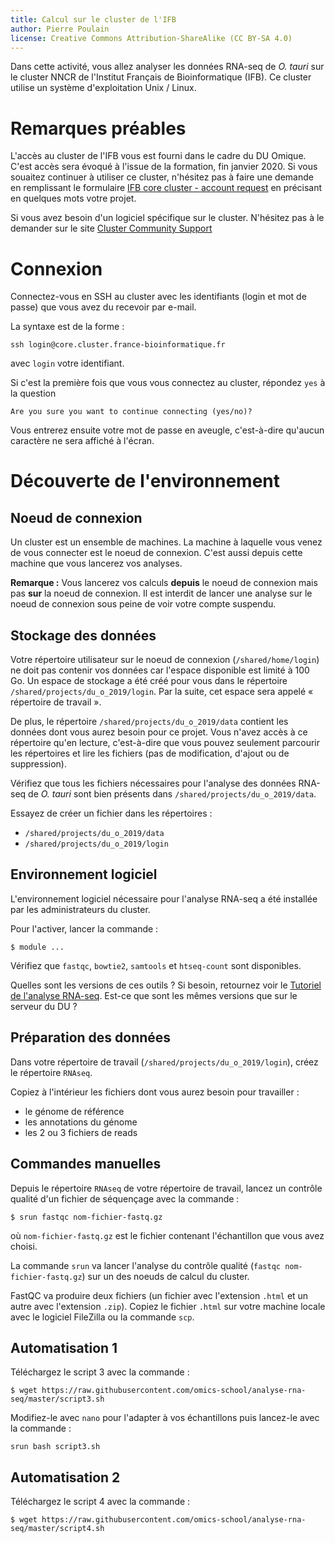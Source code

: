 ```yaml
---
title: Calcul sur le cluster de l'IFB
author: Pierre Poulain
license: Creative Commons Attribution-ShareAlike (CC BY-SA 4.0)
---
```



Dans cette activité, vous allez analyser les données RNA-seq de *O. tauri* sur le cluster NNCR de l'Institut Français de Bioinformatique (IFB). Ce cluster utilise un système d'exploitation Unix / Linux.

# Remarques préables

L'accès au cluster de l'IFB vous est fourni dans le cadre du DU Omique. C'est accès sera évoqué à l'issue de la formation, fin janvier 2020. Si vous souaitez continuer à utiliser ce cluster, n'hésitez pas à faire une demande en remplissant le formulaire [IFB core cluster - account request](https://www.france-bioinformatique.fr/fr/ifb-core-cluster-account-request) en précisant en quelques mots votre projet.

Si vous avez besoin d'un logiciel spécifique sur le cluster. N'hésitez pas à le demander sur le site [Cluster Community Support](https://community.cluster.france-bioinformatique.fr/)


# Connexion 

Connectez-vous en SSH au cluster avec les identifiants (login et mot de passe) que vous avez du recevoir par e-mail.

La syntaxe est de la forme :
```
ssh login@core.cluster.france-bioinformatique.fr
```

avec `login` votre identifiant. 

Si c'est la première fois que vous vous connectez au cluster, répondez `yes` à la question 
```
Are you sure you want to continue connecting (yes/no)?
```

Vous entrerez ensuite votre mot de passe en aveugle, c'est-à-dire qu'aucun caractère ne sera affiché à l'écran.


# Découverte de l'environnement

## Noeud de connexion

Un cluster est un ensemble de machines. La machine à laquelle vous venez de vous connecter est le noeud de connexion. C'est aussi depuis cette machine que vous lancerez vos analyses. 

**Remarque :** Vous lancerez vos calculs **depuis** le noeud de connexion mais pas **sur** la noeud de connexion. Il est interdit de lancer une analyse sur le noeud de connexion sous peine de voir votre compte suspendu.


## Stockage des données

Votre répertoire utilisateur sur le noeud de connexion (`/shared/home/login`) ne doit pas contenir vos données car l'espace disponible est limité à 100 Go. Un espace de stockage a été créé pour vous dans le répertoire  `/shared/projects/du_o_2019/login`. Par la suite, cet espace sera appelé « répertoire de travail ».

De plus, le répertoire `/shared/projects/du_o_2019/data` contient les données dont vous aurez besoin pour ce projet. Vous n'avez accès à ce répertoire qu'en lecture, c'est-à-dire que vous pouvez seulement parcourir les répertoires et lire les fichiers (pas de modification, d'ajout ou de suppression).

Vérifiez que tous les fichiers nécessaires pour l'analyse des données RNA-seq de *O. tauri* sont bien présents dans `/shared/projects/du_o_2019/data`.

Essayez de créer un fichier dans les répertoires :

-  `/shared/projects/du_o_2019/data`
-  `/shared/projects/du_o_2019/login`


## Environnement logiciel 

L'environnement logiciel nécessaire pour l'analyse RNA-seq a été installée par les administrateurs du cluster.

Pour l'activer, lancer la commande :
```
$ module ...
```

Vérifiez que `fastqc`, `bowtie2`, `samtools` et `htseq-count` sont disponibles. 

Quelles sont les versions de ces outils ? Si besoin, retournez voir le [Tutoriel de l'analyse RNA-seq](analyse_RNA-seq_O_tauri.md). Est-ce que sont les mêmes versions que sur le serveur du DU ?


## Préparation des données

Dans votre répertoire de travail (`/shared/projects/du_o_2019/login`), créez le répertoire `RNAseq`.

Copiez à l'intérieur les fichiers dont vous aurez besoin pour travailler :

- le génome de référence
- les annotations du génome
- les 2 ou 3 fichiers de reads


## Commandes manuelles

Depuis le répertoire `RNAseq` de votre répertoire de travail, lancez un contrôle qualité d'un fichier de séquençage avec la commande :
```
$ srun fastqc nom-fichier-fastq.gz
```
où `nom-fichier-fastq.gz` est le fichier contenant l'échantillon que vous avez choisi.

La commande `srun` va lancer l'analyse du contrôle qualité (`fastqc nom-fichier-fastq.gz`) sur un des noeuds de calcul du cluster. 

FastQC va produire deux fichiers (un fichier avec l'extension `.html` et un autre avec l'extension `.zip`). Copiez le fichier `.html` sur votre machine locale avec le logiciel FileZilla ou la commande `scp`.


## Automatisation 1 

Téléchargez le script 3 avec la commande :
```
$ wget https://raw.githubusercontent.com/omics-school/analyse-rna-seq/master/script3.sh
```

Modifiez-le avec `nano` pour l'adapter à vos échantillons puis lancez-le avec la commande :
```
srun bash script3.sh
```

## Automatisation 2


Téléchargez le script 4 avec la commande :
```
$ wget https://raw.githubusercontent.com/omics-school/analyse-rna-seq/master/script4.sh
```


